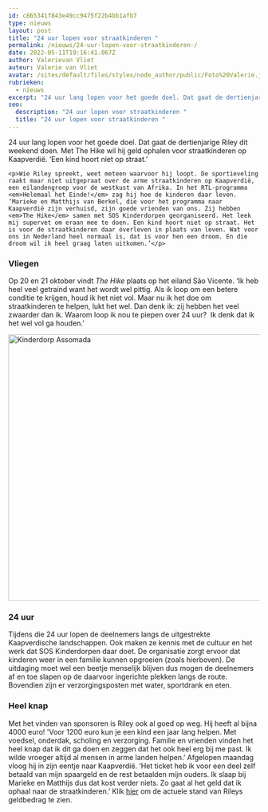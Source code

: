 ```yaml
---
id: c865341f843e49cc9475f22b4bb1afb7
type: nieuws
layout: post
title: "24 uur lopen voor straatkinderen "
permalink: /nieuws/24-uur-lopen-voor-straatkinderen-/
date: 2022-05-11T19:16:41.067Z
author: Valerievan Vliet
auteur: Valerie van Vliet
avatar: /sites/default/files/styles/node_author/public/Foto%20Valerie.jpg?itok=JJKtHUUV
rubrieken:
  - nieuws
excerpt: "24 uur lang lopen voor het goede doel. Dat gaat de dertienjarige Riley dit weekend doen. Met The Hike wil hij geld ophalen voor straatkinderen op Kaapverdië. ‘Een kind hoort niet op straat.’  "
seo:
  description: "24 uur lopen voor straatkinderen "
  title: "24 uur lopen voor straatkinderen "
---
```

24 uur lang lopen voor het goede doel. Dat gaat de dertienjarige Riley dit weekend doen. Met The Hike wil hij geld ophalen voor straatkinderen op Kaapverdië. ‘Een kind hoort niet op straat.’  

    <p>Wie Riley spreekt, weet meteen waarvoor hij loopt. De sportieveling raakt maar niet uitgepraat over de arme straatkinderen op Kaapverdië, een eilandengroep voor de westkust van Afrika. In het RTL-programma <em>Helemaal het Einde!</em> zag hij hoe de kinderen daar leven. ‘Marieke en Matthijs van Berkel, die voor het programma naar Kaapverdië zijn verhuisd, zijn goede vrienden van ons. Zij hebben <em>The Hike</em> samen met SOS Kinderdorpen georganiseerd. Het leek mij supervet om eraan mee te doen. Een kind hoort niet op straat. Het is voor de straatkinderen daar óverleven in plaats van leven. Wat voor ons in Nederland heel normaal is, dat is voor hen een droom. En die droom wil ik heel graag laten uitkomen.’</p>
<h3>Vliegen</h3>
<p>Op 20 en 21 oktober vindt <em>The Hike</em> plaats op het eiland São Vicente. ‘Ik heb heel veel getraind want het wordt wel pittig. Als ik loop om een betere conditie te krijgen, houd ik het niet vol. Maar nu ik het doe om straatkinderen te helpen, lukt het wel. Dan denk ik: zij hebben het veel zwaarder dan ik. Waarom loop ik nou te piepen over 24 uur?  Ik denk dat ik het wel vol ga houden.’</p>
<p><div class="media media-element-container media-default"><div id="file-534972" class="file file-image file-image-jpeg">

        
  
  <div class="content">
    <img alt="Kinderdorp Assomada" title="Foto: SOS-kinderdorpen" height="3633" width="5452" style="height: 534px; width: 800px;" class="media-element file-default" data-delta="1" src="/sites/default/files/kinderdorp%20Assomada.jpg">  </div>

  
</div>
</div>
<h3>24 uur</h3>
<p>Tijdens die 24 uur lopen de deelnemers langs de uitgestrekte Kaapverdische landschappen. Ook maken ze kennis met de cultuur en het werk dat SOS Kinderdorpen daar doet. De organisatie zorgt ervoor dat kinderen weer in een familie kunnen opgroeien (zoals hierboven). De uitdaging moet wel een beetje menselijk blijven dus mogen de deelnemers af en toe slapen op de daarvoor ingerichte plekken langs de route. Bovendien zijn er verzorgingsposten met water, sportdrank en eten.</p>
<h3>Heel knap</h3>
<p>Met het vinden van sponsoren is Riley ook al goed op weg. Hij heeft al bijna 4000 euro! 'Voor 1200 euro kun je een kind een jaar lang helpen. Met voedsel, onderdak, scholing en verzorging. Familie en vrienden vinden het heel knap dat ik dit ga doen en zeggen dat het ook heel erg bij me past. Ik wilde vroeger altijd al mensen in arme landen helpen.’ Afgelopen maandag vloog hij in zijn eentje naar Kaapverdië. ‘Het ticket heb ik voor een deel zelf betaald van mijn spaargeld en de rest betaalden mijn ouders. Ik slaap bij Marieke en Matthijs dus dat kost verder niets. Zo gaat al het geld dat ik ophaal naar de straatkinderen.’ Klik <a href="https://www.sosthehike.nl/actie/riley-groeneveld" target="_top">hier</a> om de actuele stand van Rileys geldbedrag te zien.</p>  
